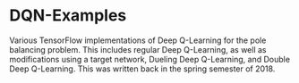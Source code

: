 # DQN-Examples
Various TensorFlow implementations of Deep Q-Learning for the pole balancing problem. This includes regular Deep Q-Learning, as well as modifications using a target network, Dueling Deep Q-Learning, and Double Deep Q-Learning. This was written back in the spring semester of 2018.
